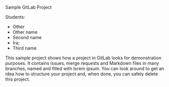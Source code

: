Sample GitLab Project


Students:
- Other
- Other name
- Second name
-  Ira;
-  Third name




This sample project shows how a project in GitLab looks for demonstration purposes. It contains issues, merge requests and Markdown files in many branches,
named and filled with lorem ipsum.
You can look around to get an idea how to structure your project and, when done, you can safely delete this project.
